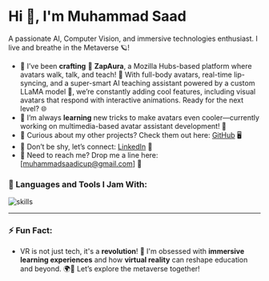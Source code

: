 # Hi 👋, I'm Muhammad Saad

A passionate AI, Computer Vision, and immersive technologies enthusiast. I live and breathe in the Metaverse 🪐!

- 🥽 I’ve been **crafting** 🔧 **ZapAura**, a Mozilla Hubs-based platform where avatars walk, talk, and teach! 🚀 With full-body avatars, real-time lip-syncing, and a super-smart AI teaching assistant powered by a custom LLaMA model 🦙, we’re constantly adding cool features, including visual avatars that respond with interactive animations. Ready for the next level? 🌐
- 🌱 I’m always **learning** new tricks to make avatars even cooler—currently working on multimedia-based avatar assistant development! 🎨
- 💼 Curious about my other projects? Check them out here: [GitHub](https://github.com/muhammadsaadkhankori) 🖥️
- 🤝 Don’t be shy, let’s connect: [LinkedIn](https://www.linkedin.com/public-profile/settings?trk=d_flagship3_profile_self_view_public_profile) 🤖
- 📧 Need to reach me? Drop me a line here: [muhammadsaadicup@gmail.com] 💌

### 🚀 Languages and Tools I Jam With:
<p align="left">
  <img src="https://skillicons.dev/icons?i=js,ts,python,cpp,html,css,github,docker&theme=dark" alt="skills" />
</p>

---

### ⚡ Fun Fact:
- VR is not just tech, it's a **revolution**! 🥽 I'm obsessed with **immersive learning experiences** and how **virtual reality** can reshape education and beyond. 🌍🌈 Let’s explore the metaverse together!
